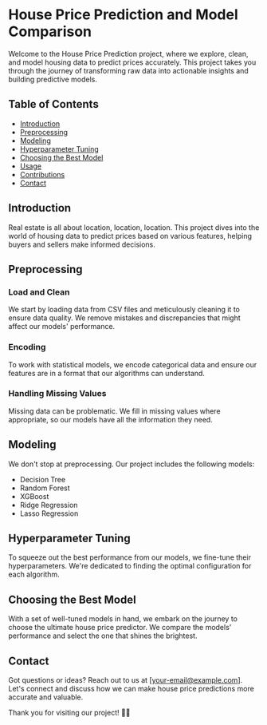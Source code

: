 # House Price Prediction and Model Comparison

Welcome to the House Price Prediction project, where we explore, clean, and model housing data to predict prices accurately. This project takes you through the journey of transforming raw data into actionable insights and building predictive models.

## Table of Contents

- [Introduction](#introduction)
- [Preprocessing](#preprocessing)
- [Modeling](#modeling)
- [Hyperparameter Tuning](#hyperparameter-tuning)
- [Choosing the Best Model](#choosing-the-best-model)
- [Usage](#usage)
- [Contributions](#contributions)
- [Contact](#contact)

## Introduction

Real estate is all about location, location, location. This project dives into the world of housing data to predict prices based on various features, helping buyers and sellers make informed decisions.

## Preprocessing

### Load and Clean

We start by loading data from CSV files and meticulously cleaning it to ensure data quality. We remove mistakes and discrepancies that might affect our models' performance.

### Encoding

To work with statistical models, we encode categorical data and ensure our features are in a format that our algorithms can understand.

### Handling Missing Values

Missing data can be problematic. We fill in missing values where appropriate, so our models have all the information they need.

## Modeling

We don't stop at preprocessing. Our project includes the following models:

- Decision Tree
- Random Forest
- XGBoost
- Ridge Regression
- Lasso Regression

## Hyperparameter Tuning

To squeeze out the best performance from our models, we fine-tune their hyperparameters. We're dedicated to finding the optimal configuration for each algorithm.

## Choosing the Best Model

With a set of well-tuned models in hand, we embark on the journey to choose the ultimate house price predictor. We compare the models' performance and select the one that shines the brightest.

## Contact

Got questions or ideas? Reach out to us at [your-email@example.com]. Let's connect and discuss how we can make house price predictions more accurate and valuable.

Thank you for visiting our project! 🏡✨
